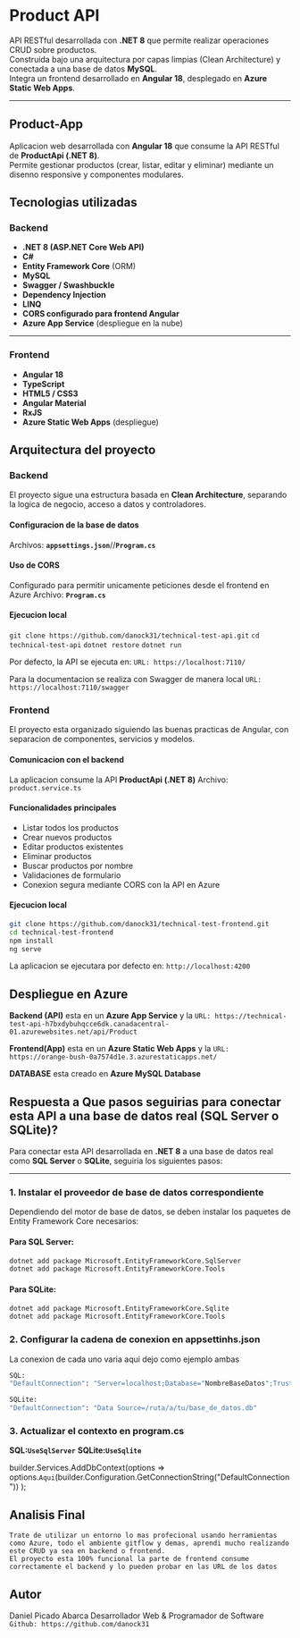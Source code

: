 # Product API

API RESTful desarrollada con **.NET 8** que permite realizar operaciones CRUD sobre productos.  
Construida bajo una arquitectura por capas limpias (Clean Architecture) y conectada a una base de datos **MySQL**.  
Integra un frontend desarrollado en **Angular 18**, desplegado en **Azure Static Web Apps**.

---
## Product-App

Aplicacion web desarrollada con **Angular 18** que consume la API RESTful de **ProductApi (.NET 8)**.  
Permite gestionar productos (crear, listar, editar y eliminar) mediante un disenno responsive y componentes modulares.


## Tecnologias utilizadas

### Backend
- **.NET 8 (ASP.NET Core Web API)**
- **C#**
- **Entity Framework Core** (ORM)
- **MySQL**
- **Swagger / Swashbuckle**
- **Dependency Injection**
- **LINQ**
- **CORS configurado para frontend Angular**
- **Azure App Service** (despliegue en la nube)
---
### Frontend
- **Angular 18**
- **TypeScript**
- **HTML5 / CSS3**
- **Angular Material**
- **RxJS**
- **Azure Static Web Apps** (despliegue)

## Arquitectura del proyecto

### Backend
El proyecto sigue una estructura basada en **Clean Architecture**, separando la logica de negocio, acceso a datos y controladores.

#### Configuracion de la base de datos

Archivos: **`appsettings.json`**//**`Program.cs`**

#### Uso de CORS

Configurado para permitir unicamente peticiones desde el frontend en Azure
Archivo: **`Program.cs`**

#### Ejecucion local 

`git clone https://github.com/danock31/technical-test-api.git`
`cd technical-test-api`
`dotnet restore`
`dotnet run`

Por defecto, la API se ejecuta en:
`URL: https://localhost:7110/`

Para la documentacion se realiza con Swagger de manera local
`URL: https://localhost:7110/swagger`


### Frontend
El proyecto esta organizado siguiendo las buenas practicas de Angular, con separacion de componentes, servicios y modelos.

#### Comunicacion con el backend

La aplicacion consume la API **ProductApi (.NET 8)**
Archivo: `product.service.ts`

#### Funcionalidades principales

- Listar todos los productos
- Crear nuevos productos
- Editar productos existentes
- Eliminar productos
- Buscar productos por nombre
- Validaciones de formulario
- Conexion segura mediante CORS con la API en Azure

#### Ejecucion local
```bash
git clone https://github.com/danock31/technical-test-frontend.git
cd technical-test-frontend
npm install
ng serve
```
La aplicacion se ejecutara por defecto en:
`http://localhost:4200`

## Despliegue en Azure

**Backend (API)** esta en un **Azure App Service** y
la `URL: https://technical-test-api-h7bxdybuhqcce6dk.canadacentral-01.azurewebsites.net/api/Product`

**Frontend(App)** esta en un **Azure Static Web Apps** y
la `URL: https://orange-bush-0a7574d1e.3.azurestaticapps.net/`

**DATABASE** esta creado en **Azure MySQL Database**

## Respuesta a Que pasos seguirias para conectar esta API a una base de datos real (SQL Server o SQLite)?

Para conectar esta API desarrollada en **.NET 8** a una base de datos real como **SQL Server** o **SQLite**, seguiria los siguientes pasos:

---

### 1. Instalar el proveedor de base de datos correspondiente

Dependiendo del motor de base de datos, se deben instalar los paquetes de Entity Framework Core necesarios:

#### Para SQL Server:
```bash
dotnet add package Microsoft.EntityFrameworkCore.SqlServer
dotnet add package Microsoft.EntityFrameworkCore.Tools
```
#### Para SQLite:
```bash
dotnet add package Microsoft.EntityFrameworkCore.Sqlite
dotnet add package Microsoft.EntityFrameworkCore.Tools
```
### 2. Configurar la cadena de conexion en appsettinhs.json
 La conexion de cada uno varia aqui dejo como ejemplo ambas
 ```bash
 SQL:
 "DefaultConnection": "Server=localhost;Database="NombreBaseDatos";Trusted_Connection=True;TrustServerCertificate=True;"

 SQLite:
 "DefaultConnection": "Data Source=/ruta/a/tu/base_de_datos.db"
 ```

### 3. Actualizar el contexto en program.cs
**SQL:`UseSqlServer`** 
**SQLite:`UseSqlite`**

builder.Services.AddDbContext<ApplicacionDbContext>(options =>
    options.`Aqui`(builder.Configuration.GetConnectionString("DefaultConnection"))
);

## Analisis Final

    Trate de utilizar un entorno lo mas profecional usando herramientas como Azure, todo el ambiente gitflow y demas, aprendi mucho realizando este CRUD ya sea en backend o frontend.
    El proyecto esta 100% funcional la parte de frontend consume correctamente el backend y lo pueden probar en las URL de los datos

## Autor

Daniel Picado Abarca
Desarrollador Web & Programador de Software
`Github: https://github.com/danock31`
